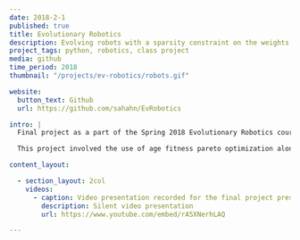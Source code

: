 ```yaml
---
date: 2018-2-1
published: true
title: Evolutionary Robotics
description: Evolving robots with a sparsity constraint on the weights of their neural networks.
project_tags: python, robotics, class project
media: github
time_period: 2018
thumbnail: "/projects/ev-robotics/robots.gif"

website:
  button_text: Github
  url: https://github.com/sahahn/EvRobotics

intro: |
  Final project as a part of the Spring 2018 Evolutionary Robotics course, [see here](https://www.reddit.com/r/ludobots/) for more information on the course.

  This project involved the use of age fitness pareto optimization along with an explicit sparsity constraint in designing walking robots (within a simulation). There are a number of variations which were explored within this work, including having the robot generalize to different environments, as well as exploring different shapes and types of robots. Robots are evaluated in the python program pyrosim.

content_layout:

  - section_layout: 2col
    videos:
      - caption: Video presentation recorded for the final project presentation
        description: Silent video presentation
        url: https://www.youtube.com/embed/rA5XNerhLAQ

---
```

